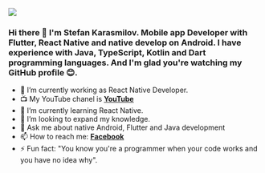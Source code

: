![](https://images4.alphacoders.com/587/thumb-1920-587777.png)

### Hi there 👋 I'm Stefan Karasmilov. Mobile app Developer with Flutter, React Native and native develop on Android. I have experience with Java, TypeScript, Kotlin and Dart programming languages. And I'm glad you're watching my GitHub profile :blush:. 


- 🔭 I’m currently working as React Native Developer.
- :tv: My YouTube chanel is **[YouTube](https://www.youtube.com/channel/UCfUl0PLKTBq2sGIOG_x0SUw?view_as=subscriber)**
- 🌱 I’m currently learning React Native.
- 👯 I’m looking to expand my knowledge.
- 💬 Ask me about native Android, Flutter and Java development
- 📫 How to reach me: **[Facebook]( https://www.facebook.com/stefan.karasmilov/)**
- ⚡ Fun fact: "You know you're a programmer when your code works and you have no idea why". 
